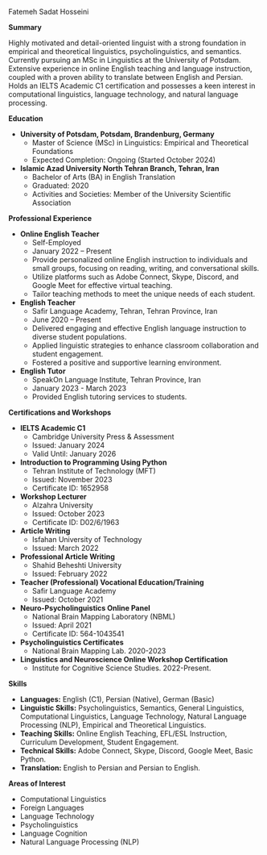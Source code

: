 Fatemeh Sadat Hosseini

**Summary**

Highly motivated and detail-oriented linguist with a strong foundation in empirical and theoretical linguistics, psycholinguistics, and semantics. Currently pursuing an MSc in Linguistics at the University of Potsdam. Extensive experience in online English teaching and language instruction, coupled with a proven ability to translate between English and Persian. Holds an IELTS Academic C1 certification and possesses a keen interest in computational linguistics, language technology, and natural language processing.

**Education**

* **University of Potsdam, Potsdam, Brandenburg, Germany**
    * Master of Science (MSc) in Linguistics: Empirical and Theoretical Foundations
    * Expected Completion: Ongoing (Started October 2024)
* **Islamic Azad University North Tehran Branch, Tehran, Iran**
    * Bachelor of Arts (BA) in English Translation
    * Graduated: 2020
    * Activities and Societies: Member of the University Scientific Association

**Professional Experience**

* **Online English Teacher**
    * Self-Employed
    * January 2022 – Present
    * Provide personalized online English instruction to individuals and small groups, focusing on reading, writing, and conversational skills.
    * Utilize platforms such as Adobe Connect, Skype, Discord, and Google Meet for effective virtual teaching.
    * Tailor teaching methods to meet the unique needs of each student.
* **English Teacher**
    * Safir Language Academy, Tehran, Tehran Province, Iran
    * June 2020 – Present
    * Delivered engaging and effective English language instruction to diverse student populations.
    * Applied linguistic strategies to enhance classroom collaboration and student engagement.
    * Fostered a positive and supportive learning environment.
* **English Tutor**
    * SpeakOn Language Institute, Tehran Province, Iran
    * January 2023 - March 2023
    * Provided English tutoring services to students.

**Certifications and Workshops**

* **IELTS Academic C1**
    * Cambridge University Press & Assessment
    * Issued: January 2024
    * Valid Until: January 2026
* **Introduction to Programming Using Python**
    * Tehran Institute of Technology (MFT)
    * Issued: November 2023
    * Certificate ID: 1652958
* **Workshop Lecturer**
    * Alzahra University
    * Issued: October 2023
    * Certificate ID: D02/6/1963
* **Article Writing**
    * Isfahan University of Technology
    * Issued: March 2022
* **Professional Article Writing**
    * Shahid Beheshti University
    * Issued: February 2022
* **Teacher (Professional) Vocational Education/Training**
    * Safir Language Academy
    * Issued: October 2021
* **Neuro-Psycholinguistics Online Panel**
    * National Brain Mapping Laboratory (NBML)
    * Issued: April 2021
    * Certificate ID: 564-1043541
* **Psycholinguistics Certificates**
    * National Brain Mapping Lab. 2020-2023
* **Linguistics and Neuroscience Online Workshop Certification**
    * Institute for Cognitive Science Studies. 2022-Present.

**Skills**

* **Languages:** English (C1), Persian (Native), German (Basic)
* **Linguistic Skills:** Psycholinguistics, Semantics, General Linguistics, Computational Linguistics, Language Technology, Natural Language Processing (NLP), Empirical and Theoretical Linguistics.
* **Teaching Skills:** Online English Teaching, EFL/ESL Instruction, Curriculum Development, Student Engagement.
* **Technical Skills:** Adobe Connect, Skype, Discord, Google Meet, Basic Python.
* **Translation:** English to Persian and Persian to English.

**Areas of Interest**

* Computational Linguistics
* Foreign Languages
* Language Technology
* Psycholinguistics
* Language Cognition
* Natural Language Processing (NLP)

